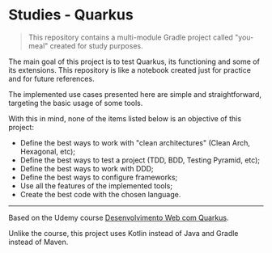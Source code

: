 # Studies - Quarkus

> This repository contains a multi-module Gradle project called "you-meal" created for study purposes.

The main goal of this project is to test Quarkus, its functioning and some of its extensions. This repository is like a notebook created 
just for practice and for future references.

The implemented use cases presented here are simple and straightforward, targeting the basic usage of some tools.

With this in mind, none of the items listed below is an objective of this project:

 - Define the best ways to work with "clean architectures" (Clean Arch, Hexagonal, etc);
 - Define the best ways to test a project (TDD, BDD, Testing Pyramid, etc);
 - Define the best ways to work with DDD;
 - Define the best ways to configure frameworks;
 - Use all the features of the implemented tools;
 - Create the best code with the chosen language.

--- 

Based on the Udemy course [Desenvolvimento Web com Quarkus](https://www.udemy.com/course/des-web-quarkus/).

Unlike the course, this project uses Kotlin instead of Java and Gradle instead of Maven.
